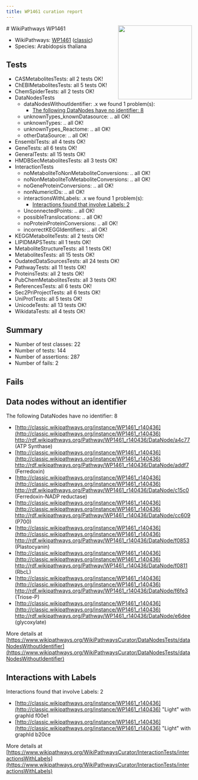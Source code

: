 ```yaml
---
title: WP1461 curation report
---
```


<img style="float: right; width: 200px" src="https://upload.wikimedia.org/wikipedia/commons/thumb/8/83/Wplogo_with_text_500.png/640px-Wplogo_with_text_500.png" />
# WikiPathways WP1461

* WikiPathways: [WP1461](https://wikipathways.org/pathways/WP1461) ([classic](https://classic.wikipathways.org/instance/WP1461))
* Species: Arabidopsis thaliana
## Tests
* CASMetabolitesTests: all 2 tests OK!
* ChEBIMetabolitesTests: all 5 tests OK!
* ChemSpiderTests: all 2 tests OK!
* DataNodesTests
    * dataNodesWithoutIdentifier: .x we found 1 problem(s):
        * [The following DataNodes have no identifier: 8](#d2d32fa7)
    * unknownTypes_knownDatasource: .. all OK!
    * unknownTypes: .. all OK!
    * unknownTypes_Reactome: .. all OK!
    * otherDataSource: .. all OK!
* EnsemblTests: all 4 tests OK!
* GeneTests: all 6 tests OK!
* GeneralTests: all 15 tests OK!
* HMDBSecMetabolitesTests: all 3 tests OK!
* InteractionTests
    * noMetaboliteToNonMetaboliteConversions: .. all OK!
    * noNonMetaboliteToMetaboliteConversions: .. all OK!
    * noGeneProteinConversions: .. all OK!
    * nonNumericIDs: .. all OK!
    * interactionsWithLabels: .x we found 1 problem(s):
        * [Interactions found that involve Labels: 2](#630d2679)
    * UnconnectedPoints: .. all OK!
    * possibleTranslocations: .. all OK!
    * noProteinProteinConversions: .. all OK!
    * incorrectKEGGIdentifiers: .. all OK!
* KEGGMetaboliteTests: all 2 tests OK!
* LIPIDMAPSTests: all 1 tests OK!
* MetaboliteStructureTests: all 1 tests OK!
* MetabolitesTests: all 15 tests OK!
* OudatedDataSourcesTests: all 24 tests OK!
* PathwayTests: all 11 tests OK!
* ProteinsTests: all 2 tests OK!
* PubChemMetabolitesTests: all 3 tests OK!
* ReferencesTests: all 6 tests OK!
* Sec2PriProjectTests: all 6 tests OK!
* UniProtTests: all 5 tests OK!
* UnicodeTests: all 13 tests OK!
* WikidataTests: all 4 tests OK!


## Summary

* Number of test classes: 22
* Number of tests: 144
* Number of assertions: 287
* Number of fails: 2

## Fails

<a name="d2d32fa7" />

## Data nodes without an identifier

The following DataNodes have no identifier: 8

* [http://classic.wikipathways.org/instance/WP1461_r140436](http://classic.wikipathways.org/instance/WP1461_r140436) http://rdf.wikipathways.org/Pathway/WP1461_r140436/DataNode/a4c77 (ATP Synthase)
* [http://classic.wikipathways.org/instance/WP1461_r140436](http://classic.wikipathways.org/instance/WP1461_r140436) http://rdf.wikipathways.org/Pathway/WP1461_r140436/DataNode/addf7 (Ferredoxin)
* [http://classic.wikipathways.org/instance/WP1461_r140436](http://classic.wikipathways.org/instance/WP1461_r140436) http://rdf.wikipathways.org/Pathway/WP1461_r140436/DataNode/c15c0 (Ferredoxin-NADP reductase)
* [http://classic.wikipathways.org/instance/WP1461_r140436](http://classic.wikipathways.org/instance/WP1461_r140436) http://rdf.wikipathways.org/Pathway/WP1461_r140436/DataNode/cc609 (P700)
* [http://classic.wikipathways.org/instance/WP1461_r140436](http://classic.wikipathways.org/instance/WP1461_r140436) http://rdf.wikipathways.org/Pathway/WP1461_r140436/DataNode/f0853 (Plastocyanin)
* [http://classic.wikipathways.org/instance/WP1461_r140436](http://classic.wikipathways.org/instance/WP1461_r140436) http://rdf.wikipathways.org/Pathway/WP1461_r140436/DataNode/f0811 (RbcL)
* [http://classic.wikipathways.org/instance/WP1461_r140436](http://classic.wikipathways.org/instance/WP1461_r140436) http://rdf.wikipathways.org/Pathway/WP1461_r140436/DataNode/f6fe3 (Triose-P)
* [http://classic.wikipathways.org/instance/WP1461_r140436](http://classic.wikipathways.org/instance/WP1461_r140436) http://rdf.wikipathways.org/Pathway/WP1461_r140436/DataNode/e6dee (glycoxylate)


More details at [https://www.wikipathways.org/WikiPathwaysCurator/DataNodesTests/dataNodesWithoutIdentifier](https://www.wikipathways.org/WikiPathwaysCurator/DataNodesTests/dataNodesWithoutIdentifier)

<a name="630d2679" />

## Interactions with Labels

Interactions found that involve Labels: 2

* [http://classic.wikipathways.org/instance/WP1461_r140436](http://classic.wikipathways.org/instance/WP1461_r140436) "Light" with graphId f00e1
* [http://classic.wikipathways.org/instance/WP1461_r140436](http://classic.wikipathways.org/instance/WP1461_r140436) "Light" with graphId b20ce


More details at [https://www.wikipathways.org/WikiPathwaysCurator/InteractionTests/interactionsWithLabels](https://www.wikipathways.org/WikiPathwaysCurator/InteractionTests/interactionsWithLabels)

